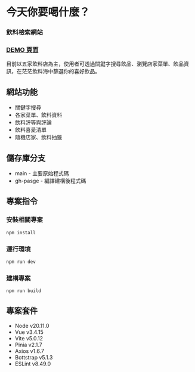 # 今天你要喝什麼？
### 飲料檢索網站
### [DEMO 頁面](https://minnnn7716.github.io/whatToDrink/#/)
目前以五家飲料店為主，使用者可透過關鍵字搜尋飲品、瀏覽店家菜單、飲品資訊，在茫茫飲料海中篩選你的喜好飲品。

## 網站功能
* 關鍵字搜尋
* 各家菜單、飲料資料
* 飲料評等與評論
* 飲料喜愛清單
* 隨機店家、飲料抽籤

## 儲存庫分支
* main - 主要原始程式碼
* gh-pasge - 編譯建構後程式碼

## 專案指令
### 安裝相關專案
```sh
npm install
```
### 運行環境

```sh
npm run dev
```
### 建構專案
```sh
npm run build
```

## 專案套件
* Node v20.11.0
* Vue v3.4.15
* Vite v5.0.12
* Pinia v2.1.7
* Axios v1.6.7
* Bottstrap v5.1.3
* ESLint v8.49.0

